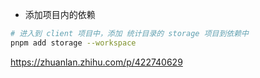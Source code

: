 - 添加项目内的依赖
```sh
# 进入到 client 项目中，添加 统计目录的 storage 项目到依赖中
pnpm add storage --workspace
```

https://zhuanlan.zhihu.com/p/422740629